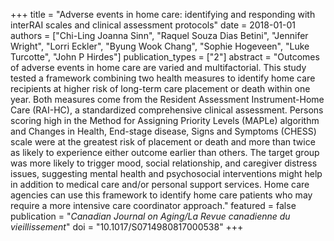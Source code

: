 +++
title = "Adverse events in home care: identifying and responding with interRAI scales and clinical assessment protocols"
date = 2018-01-01
authors = ["Chi-Ling Joanna Sinn", "Raquel Souza Dias Betini", "Jennifer Wright", "Lorri Eckler", "Byung Wook Chang", "Sophie Hogeveen", "Luke Turcotte", "John P Hirdes"]
publication_types = ["2"]
abstract = "Outcomes of adverse events in home care are varied and multifactorial. This study tested a framework combining two health measures to identify home care recipients at higher risk of long-term care placement or death within one year. Both measures come from the Resident Assessment Instrument-Home Care (RAI-HC), a standardized comprehensive clinical assessment. Persons scoring high in the Method for Assigning Priority Levels (MAPLe) algorithm and Changes in Health, End-stage disease, Signs and Symptoms (CHESS) scale were at the greatest risk of placement or death and more than twice as likely to experience either outcome earlier than others. The target group was more likely to trigger mood, social relationship, and caregiver distress issues, suggesting mental health and psychosocial interventions might help in addition to medical care and/or personal support services. Home care agencies can use this framework to identify home care patients who may require a more intensive care coordinator approach."
featured = false
publication = "*Canadian Journal on Aging/La Revue canadienne du vieillissement*"
doi = "10.1017/S0714980817000538"
+++

